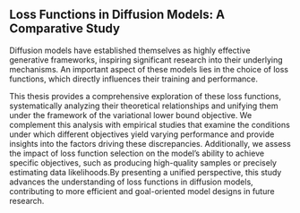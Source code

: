## Loss Functions in Diffusion Models: A Comparative Study

Diffusion models have established themselves as highly effective generative frameworks, inspiring significant research into their underlying mechanisms. An important aspect of these models lies in the choice of loss functions, which directly influences their training and performance. 

This thesis provides a comprehensive exploration of these loss functions, systematically analyzing their theoretical relationships and unifying them under the framework of the variational lower bound objective. We complement this analysis with empirical studies that examine the conditions under which different objectives yield varying performance and provide insights into the factors driving these discrepancies. Additionally, we assess the impact of loss function selection on the model’s ability to achieve specific objectives, such as producing high-quality samples or precisely estimating data likelihoods.By presenting a unified perspective, this study advances the understanding of loss functions in diffusion models, contributing to more efficient and goal-oriented model designs in future research.
